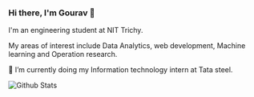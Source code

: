 ### Hi there, I'm Gourav 👋

I'm an engineering student at NIT Trichy.

My areas of interest include Data Analytics, web development, Machine learning and Operation research.

🔭 I’m currently doing my Information technology intern at Tata steel.

<!--
**gouravsingh675/gouravsingh675** is a ✨ _special_ ✨ repository because its `README.md` (this file) appears on your GitHub profile.

Here are some ideas to get you started:

- 
- 🌱 I’m currently learning ...
- 👯 I’m looking to collaborate on ...
- 🤔 I’m looking for help with ...
- 💬 Ask me about ...
- 📫 How to reach me: ...
- 😄 Pronouns: ...
- ⚡ Fun fact: ...
-->
![Github Stats](https://github-readme-stats.vercel.app/api?username=gouravsingh675&theme=radical)

